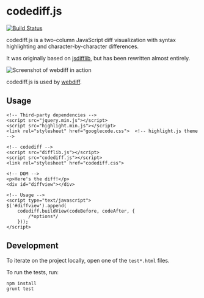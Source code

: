 # codediff.js
[![Build Status](https://travis-ci.org/danvk/codediff.js.svg?branch=master)](https://travis-ci.org/danvk/codediff.js)

codediff.js is a two-column JavaScript diff visualization with syntax highlighting and character-by-character differences.

It was originally based on [jsdifflib](https://github.com/cemerick/jsdifflib), but has been rewritten almost entirely.

![Screenshot of webdiff in action](http://www.danvk.org/webdiff.png)

codediff.js is used by [webdiff](https://github.com/danvk/webdiff).

## Usage

    <!-- Third-party dependencies -->
    <script src="jquery.min.js"></script>
    <script src="highlight.min.js"></script>
    <link rel="stylesheet" href="googlecode.css">  <!-- highlight.js theme -->
    
    <!-- codediff -->
    <script src="difflib.js"></script>
    <script src="codediff.js"></script>
    <link rel="stylesheet" href="codediff.css">

    <!-- DOM -->
    <p>Here's the diff!</p>    
    <div id="diffview"></div>

    <!-- Usage -->
    <script type="text/javascript">
    $('#diffview').append(
        codediff.buildView(codeBefore, codeAfter, {
            /*options*/
        }));
    </script>

## Development

To iterate on the project locally, open one of the `test*.html` files.

To run the tests, run:

    npm install
    grunt test

